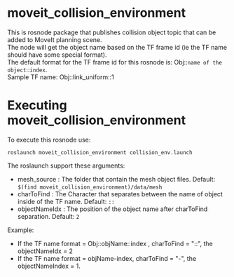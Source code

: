 # moveit_collision_environment
This is rosnode package that publishes collision object topic that can be added to MoveIt planning scene. <br>
The node will get the object name based on the TF frame id (ie the TF name should have some special format). <br>
The default format for the TF frame id for this rosnode is: Obj::`name of the object`::`index`. <br>
Sample TF name: Obj::link_uniform::1 <br>

# Executing moveit_collision_environment
To execute this rosnode use:
```
roslaunch moveit_collision_environment collision_env.launch
```

The roslaunch support these arguments:
* mesh_source         :   The folder that contain the mesh object files. Default: ```$(find moveit_collision_environment)/data/mesh```
* charToFind          :   The Character that separates between the name of object inside of the TF name. Default: ```::```
* objectNameIdx       :   The position of the object name after charToFind separation. Default: ```2```

Example:
* If the TF name format = Obj::objName::index , charToFind = "::", the objectNameIdx = 2
* If the TF name format = objName-index, charToFind = "-", the objectNameIndex = 1.
